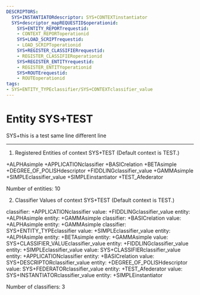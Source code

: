 ```yaml
---
DESCRIPTORS:
  SYS+INSTANTIATORdescriptor: SYS+CONTEXTinstantiator
  SYS+descriptor_mapREQUESTID$operationid:
    SYS+ENTITY_REPORTrequestid:
    - CONTEXT_REPORToperationid
    SYS+LOAD_SCRIPTrequestid:
    - LOAD_SCRIPToperationid
    SYS+REGISTER_CLASSIFIERrequestid:
    - REGISTER_CLASSIFIERoperationid
    SYS+REGISTER_ENTITYrequestid:
    - REGISTER_ENTITYoperationid
    SYS+ROUTErequestid:
    - ROUTEoperationid
tags:
- SYS+ENTITY_TYPEclassifier/SYS+CONTEXTclassifier_value
---
```

# Entity SYS+TEST

SYS+this is a test same line 
different line

---
1. Registered Entities of context SYS+TEST
(Default context is TEST.)

+ALPHAsimple
+APPLICATIONclassifier
+BASICrelation
+BETAsimple
+DEGREE_OF_POLISHdescriptor
+FIDDLINGclassifier_value
+GAMMAsimple
+SIMPLEclassifier_value
+SIMPLEinstantiator
+TEST_Afederator

Number of entities: 10

2. Classifier Values of context SYS+TEST
(Default context is TEST.)

classifier:    +APPLICATIONclassifier
     value:        +FIDDLINGclassifier_value
    entity:            +ALPHAsimple
    entity:            +GAMMAsimple
classifier:    +BASICrelation
     value:        +ALPHAsimple
    entity:            +GAMMAsimple
classifier:    SYS+ENTITY_TYPEclassifier
     value:        +SIMPLEclassifier_value
    entity:            +ALPHAsimple
    entity:            +BETAsimple
    entity:            +GAMMAsimple
     value:        SYS+CLASSIFIER_VALUEclassifier_value
    entity:            +FIDDLINGclassifier_value
    entity:            +SIMPLEclassifier_value
     value:        SYS+CLASSIFIERclassifier_value
    entity:            +APPLICATIONclassifier
    entity:            +BASICrelation
     value:        SYS+DESCRIPTORclassifier_value
    entity:            +DEGREE_OF_POLISHdescriptor
     value:        SYS+FEDERATORclassifier_value
    entity:            +TEST_Afederator
     value:        SYS+INSTANTIATORclassifier_value
    entity:            +SIMPLEinstantiator

Number of classifiers: 3

